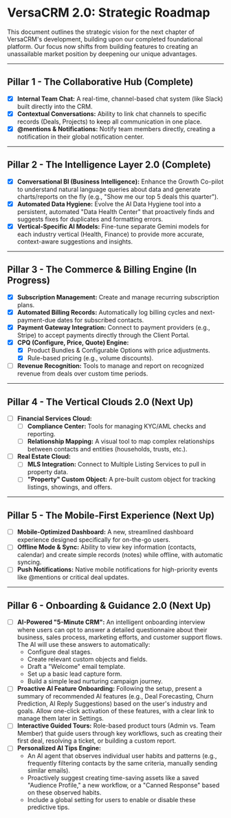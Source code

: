 # VersaCRM 2.0: Strategic Roadmap

This document outlines the strategic vision for the next chapter of VersaCRM's development, building upon our completed foundational platform. Our focus now shifts from building features to creating an unassailable market position by deepening our unique advantages.

---

## Pillar 1 - The Collaborative Hub (Complete)

-   [x] **Internal Team Chat:** A real-time, channel-based chat system (like Slack) built directly into the CRM.
-   [x] **Contextual Conversations:** Ability to link chat channels to specific records (Deals, Projects) to keep all communication in one place.
-   [x] **@mentions & Notifications:** Notify team members directly, creating a notification in their global notification center.

---

## Pillar 2 - The Intelligence Layer 2.0 (Complete)

-   [x] **Conversational BI (Business Intelligence):** Enhance the Growth Co-pilot to understand natural language queries about data and generate charts/reports on the fly (e.g., "Show me our top 5 deals this quarter").
-   [x] **Automated Data Hygiene:** Evolve the AI Data Hygiene tool into a persistent, automated "Data Health Center" that proactively finds and suggests fixes for duplicates and formatting errors.
-   [x] **Vertical-Specific AI Models:** Fine-tune separate Gemini models for each industry vertical (Health, Finance) to provide more accurate, context-aware suggestions and insights.

---

## Pillar 3 - The Commerce & Billing Engine (In Progress)

-   [x] **Subscription Management:** Create and manage recurring subscription plans.
-   [x] **Automated Billing Records:** Automatically log billing cycles and next-payment-due dates for subscribed contacts.
-   [x] **Payment Gateway Integration:** Connect to payment providers (e.g., Stripe) to accept payments directly through the Client Portal.
-   [x] **CPQ (Configure, Price, Quote) Engine:**
    -   [x] Product Bundles & Configurable Options with price adjustments.
    -   [x] Rule-based pricing (e.g., volume discounts).
-   [ ] **Revenue Recognition:** Tools to manage and report on recognized revenue from deals over custom time periods.

---

## Pillar 4 - The Vertical Clouds 2.0 (Next Up)

-   [ ] **Financial Services Cloud:**
    -   [ ] **Compliance Center:** Tools for managing KYC/AML checks and reporting.
    -   [ ] **Relationship Mapping:** A visual tool to map complex relationships between contacts and entities (households, trusts, etc.).
-   [ ] **Real Estate Cloud:**
    -   [ ] **MLS Integration:** Connect to Multiple Listing Services to pull in property data.
    -   [ ] **"Property" Custom Object:** A pre-built custom object for tracking listings, showings, and offers.

---

## Pillar 5 - The Mobile-First Experience (Next Up)

-   [ ] **Mobile-Optimized Dashboard:** A new, streamlined dashboard experience designed specifically for on-the-go users.
-   [ ] **Offline Mode & Sync:** Ability to view key information (contacts, calendar) and create simple records (notes) while offline, with automatic syncing.
-   [ ] **Push Notifications:** Native mobile notifications for high-priority events like @mentions or critical deal updates.
---

## Pillar 6 - Onboarding & Guidance 2.0 (Next Up)

-   [ ] **AI-Powered "5-Minute CRM":** An intelligent onboarding interview where users can opt to answer a detailed questionnaire about their business, sales process, marketing efforts, and customer support flows. The AI will use these answers to automatically:
    -   Configure deal stages.
    -   Create relevant custom objects and fields.
    -   Draft a "Welcome" email template.
    -   Set up a basic lead capture form.
    -   Build a simple lead nurturing campaign journey.
-   [ ] **Proactive AI Feature Onboarding:** Following the setup, present a summary of recommended AI features (e.g., Deal Forecasting, Churn Prediction, AI Reply Suggestions) based on the user's industry and goals. Allow one-click activation of these features, with a clear link to manage them later in Settings.
-   [ ] **Interactive Guided Tours:** Role-based product tours (Admin vs. Team Member) that guide users through key workflows, such as creating their first deal, resolving a ticket, or building a custom report.
-   [ ] **Personalized AI Tips Engine:**
    -   An AI agent that observes individual user habits and patterns (e.g., frequently filtering contacts by the same criteria, manually sending similar emails).
    -   Proactively suggest creating time-saving assets like a saved "Audience Profile," a new workflow, or a "Canned Response" based on these observed habits.
    -   Include a global setting for users to enable or disable these predictive tips.
